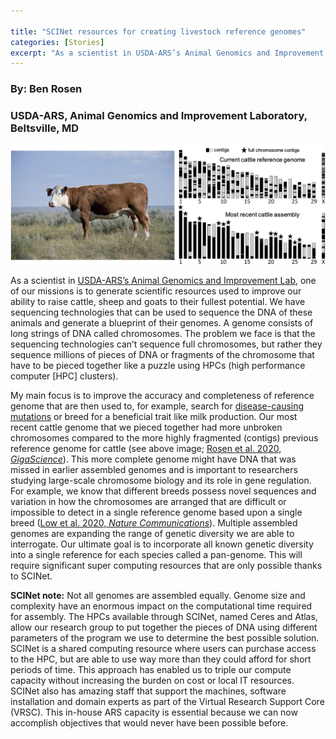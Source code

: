 ```yaml
---

title: "SCINet resources for creating livestock reference genomes"
categories: [Stories]
excerpt: "As a scientist in USDA-ARS’s Animal Genomics and Improvement Lab, one of our missions is to generate scientific resources used to improve our ability to raise cattle, sheep and goats to their fullest potential..."
---
```

### By:  Ben Rosen
### USDA-ARS, Animal Genomics and Improvement Laboratory, Beltsville, MD

![Graphics of current cattle referece genome and most recent cattle assemby](/assets/img/posts/rosen2021_01.png)

As a scientist in [USDA-ARS’s Animal Genomics and Improvement Lab](https://www.ars.usda.gov/northeast-area/beltsville-md-barc/beltsville-agricultural-research-center/agil/#:~:text=The%20Animal%20Genomics%20and%20Improvement,their%20health%20and%20productive%20efficiency.), one of our missions is to generate scientific resources used to improve our ability to raise cattle, sheep and goats to their fullest potential. We have sequencing technologies that can be used to sequence the DNA of these animals and generate a blueprint of their genomes. A genome consists of long strings of DNA called chromosomes. The problem we face is that the sequencing technologies can’t sequence full chromosomes, but rather they sequence millions of pieces of DNA or fragments of the chromosome that have to be pieced together like a puzzle using HPCs (high performance computer [HPC] clusters). 

My main focus is to improve the accuracy and completeness of reference genome that are then used to, for example, search for [disease-causing mutations](https://academic.oup.com/gigascience/article/9/4/giaa027/5813919) or breed for a beneficial trait like milk production. Our most recent cattle genome that we pieced together had more unbroken chromosomes compared to the more highly fragmented (contigs) previous reference genome for cattle (see above image; [Rosen et al. 2020, *GigaScience*](https://academic.oup.com/gigascience/article/9/3/giaa021/5810242)). This more complete genome might have DNA that was missed in earlier assembled genomes and is important to researchers studying large-scale chromosome biology and its role in gene regulation. For example, we know that different breeds possess novel sequences and variation in how the chromosomes are arranged that are difficult or impossible to detect in a single reference genome based upon a single breed ([Low et al. 2020, *Nature Communications*](https://www.nature.com/articles/s41467-020-15848-y)). Multiple assembled genomes are expanding the range of genetic diversity we are able to interrogate. Our ultimate goal is to incorporate all known genetic diversity into a single reference for each species called a pan-genome. This will require significant super computing resources that are only possible thanks to SCINet.
 
**SCINet note:** Not all genomes are assembled equally. Genome size and complexity have an enormous impact on the computational time required for assembly. The HPCs available through SCINet, named Ceres and Atlas, allow our research group to put together the pieces of DNA using different parameters of the program we use to determine the best possible solution. SCINet is a shared computing resource where users can purchase access to the HPC, but are able to use way more than they could afford for short periods of time. This approach has enabled us to triple our compute capacity without increasing the burden on cost or local IT resources. SCINet also has amazing staff that support the machines, software installation and domain experts as part of the Virtual Research Support Core (VRSC). This in-house ARS capacity is essential because we can now accomplish objectives that would never have been possible before.
